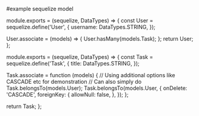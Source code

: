 #example sequelize model

module.exports = (sequelize, DataTypes) => {
  const User = sequelize.define('User', {
    username: DataTypes.STRING,
  });

  User.associate = (models) => {
    User.hasMany(models.Task);
  };
  return User;
};

module.exports = (sequelize, DataTypes) => {
  const Task = sequelize.define('Task', {
    title: DataTypes.STRING,
  });

  Task.associate = function (models) {
    // Using additional options like CASCADE etc for demonstration
    // Can also simply do Task.belongsTo(models.User);
    Task.belongsTo(models.User, {
      onDelete: 'CASCADE',
      foreignKey: {
        allowNull: false,
      },
    });
  };

  return Task;
};
